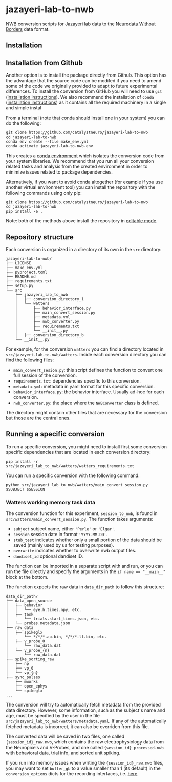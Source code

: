 # jazayeri-lab-to-nwb
NWB conversion scripts for Jazayeri lab data to the [Neurodata Without Borders](https://nwb-overview.readthedocs.io/) data format.


## Installation

## Installation from Github
Another option is to install the package directly from Github. This option has the advantage that the source code can be modifed if you need to amend some of the code we originally provided to adapt to future experimental differences. To install the conversion from GitHub you will need to use `git` ([installation instructions](https://github.com/git-guides/install-git)). We also recommend the installation of `conda` ([installation instructions](https://docs.conda.io/en/latest/miniconda.html)) as it contains all the required machinery in a single and simple instal

From a terminal (note that conda should install one in your system) you can do the following:

```
git clone https://github.com/catalystneuro/jazayeri-lab-to-nwb
cd jazayeri-lab-to-nwb
conda env create --file make_env.yml
conda activate jazayeri-lab-to-nwb-env
```

This creates a [conda environment](https://docs.conda.io/projects/conda/en/latest/user-guide/concepts/environments.html) which isolates the conversion code from your system libraries.  We recommend that you run all your conversion related tasks and analysis from the created environment in order to minimize issues related to package dependencies.

Alternatively, if you want to avoid conda altogether (for example if you use another virtual environment tool) you can install the repository with the following commands using only pip:

```
git clone https://github.com/catalystneuro/jazayeri-lab-to-nwb
cd jazayeri-lab-to-nwb
pip install -e .
```

Note:
both of the methods above install the repository in [editable mode](https://pip.pypa.io/en/stable/cli/pip_install/#editable-installs).

## Repository structure
Each conversion is organized in a directory of its own in the `src` directory:

    jazayeri-lab-to-nwb/
    ├── LICENSE
    ├── make_env.yml
    ├── pyproject.toml
    ├── README.md
    ├── requirements.txt
    ├── setup.py
    └── src
        ├── jazayeri_lab_to_nwb
        │   ├── conversion_directory_1
        │   └── watters
        │       ├── behavior_interface.py
        │       ├── main_convert_session.py
        │       ├── metadata.yml
        │       ├── nwb_converter.py
        │       ├── requirements.txt
        │       └── __init__.py
        │   ├── conversion_directory_b
        └── __init__.py

 For example, for the conversion `watters` you can find a directory located in `src/jazayeri-lab-to-nwb/watters`. Inside each conversion directory you can find the following files:

* `main_convert_sesion.py`: this script defines the function to convert one full session of the conversion.
* `requirements.txt`: dependencies specific to this conversion.
* `metadata.yml`: metadata in yaml format for this specific conversion.
* `behavior_interface.py`: the behavior interface. Usually ad-hoc for each conversion.
* `nwb_converter.py`: the place where the `NWBConverter` class is defined.

The directory might contain other files that are necessary for the conversion but those are the central ones.


## Running a specific conversion
To run a specific conversion, you might need to install first some conversion specific dependencies that are located in each conversion directory:
```
pip install -r src/jazayeri_lab_to_nwb/watters/watters_requirements.txt
```

You can run a specific conversion with the following command:
```
python src/jazayeri_lab_to_nwb/watters/main_convert_session.py $SUBJECT $SESSION
```

### Watters working memory task data
The conversion function for this experiment, `session_to_nwb`, is found in `src/watters/main_convert_session.py`. The function takes arguments:
* `subject` subject name, either `'Perle'` or `'Elgar'`.
* `session` session date in format `'YYYY-MM-DD'`.
* `stub_test` indicates whether only a small portion of the data should be saved (mainly used by us for testing purposes).
* `overwrite` indicates whether to overwrite nwb output files.
* `dandiset_id` optional dandiset ID.

The function can be imported in a separate script with and run, or you can run the file directly and specify the arguments in the `if name == "__main__"` block at the bottom.

The function expects the raw data in `data_dir_path` to follow this structure:

    data_dir_path/
    ├── data_open_source
    │   ├── behavior
    │   │   └── eye.h.times.npy, etc.
    │   ├── task
    │       └── trials.start_times.json, etc.
    │   └── probes.metadata.json
    ├── raw_data
    │   ├── spikeglx
    │       └── */*/*.ap.bin, */*/*.lf.bin, etc.
    │   ├── v_probe_0
    │       └── raw_data.dat
    │   └── v_probe_{n}
    │       └── raw_data.dat
    ├── spike_sorting_raw
    │   ├── np
    │   ├── vp_0
    │   └── vp_{n}
    ├── sync_pulses
        ├── mworks
        ├── open_ephys
        └── spikeglx
    ...

The conversion will try to automatically fetch metadata from the provided data directory. However, some information, such as the subject's name and age, must be specified by the user in the file `src/jazayeri_lab_to_nwb/watters/metadata.yaml`. If any of the automatically fetched metadata is incorrect, it can also be overriden from this file.

The converted data will be saved in two files, one called `{session_id}_raw.nwb`, which contains the raw electrophysiology data from the Neuropixels and V-Probes, and one called `{session_id}_processed.nwb` with behavioral data, trial info, and sorted unit spiking.

If you run into memory issues when writing the `{session_id}_raw.nwb` files, you may want to set `buffer_gb` to a value smaller than 1 (its default) in the `conversion_options` dicts for the recording interfaces, i.e. [here](https://github.com/catalystneuro/jazayeri-lab-to-nwb/blob/vprobe_dev/src/jazayeri_lab_to_nwb/watters/main_convert_session.py#L189).
